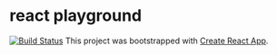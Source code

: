# react playground

[![Build Status](https://travis-ci.org/maniskasyap/react-play.svg?branch=master)](https://travis-ci.org/maniskasyap/react-play)
This project was bootstrapped with [Create React App](https://github.com/facebookincubator/create-react-app).
